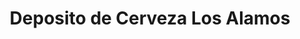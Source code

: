 ---
title: "Deposito de Cerveza Los Alamos"
url: /quito/deposito-de-cerveza-los-alamos/
shop: Spirituosen
---